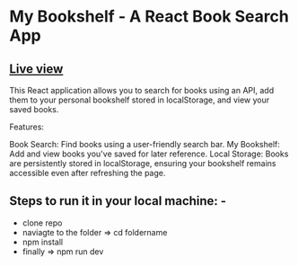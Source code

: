 # My Bookshelf - A React Book Search App

## [Live view](https://personal-bookshelf-assignment.netlify.app/)

This React application allows you to search for books using an API, add them to your personal bookshelf stored in localStorage, and view your saved books.

Features:

Book Search: Find books using a user-friendly search bar.
My Bookshelf: Add and view books you've saved for later reference.
Local Storage: Books are persistently stored in localStorage, ensuring your bookshelf remains accessible even after refreshing the page.

## Steps to run it in your local machine: -
- clone repo
- naviagte to the folder => cd foldername
- npm install
- finally => npm run dev 

